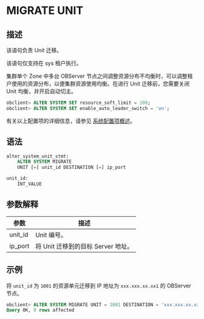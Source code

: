 # MIGRATE UNIT

## 描述

该语句负责 Unit 迁移。

该语句仅支持在 sys 租户执行。

集群单个 Zone 中多台 OBServer 节点之间调整资源分布不均衡时，可以调整租户使用的资源分布，以便集群资源使用均衡。在进行 Unit 迁移前，您需要关闭 Unit 均衡，并开启自动切主。

```sql
obclient> ALTER SYSTEM SET resource_soft_limit = 100;
obclient> ALTER SYSTEM SET enable_auto_leader_switch = 'on';
```

有关以上配置项的详细信息，请参见 [系统配置项概述](../../../../100.users-guide/1200.reference-guide/300.system-configuration-items/100.overview-of-system-configuration-items.md)。

## 语法

```sql
alter_system_unit_stmt:
    ALTER SYSTEM MIGRATE
    UNIT [=] unit_id DESTINATION [=] ip_port

unit_id:
    INT_VALUE
```

## 参数解释

| **参数**  |          **描述**          |
|---------|--------------------------|
| unit_id | Unit 编号。                 |
| ip_port | 将 Unit 迁移到的目标 Server 地址。 |

## 示例

将 `unit_id` 为 `1001` 的资源单元迁移到 IP 地址为 `xxx.xxx.xx.xx1` 的 OBServer 节点。

```sql
obclient> ALTER SYSTEM MIGRATE UNIT = 1001 DESTINATION = 'xxx.xxx.xx.xx1:xxxx';
Query OK, 0 rows affected
```
